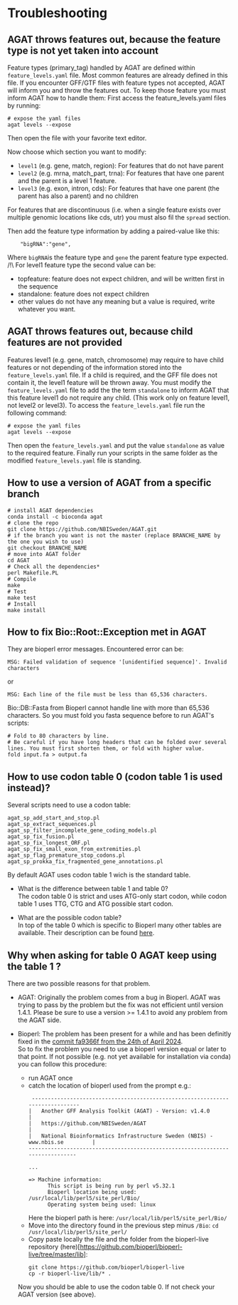 # Troubleshooting

## AGAT throws features out, because the feature type is not yet taken into account
Feature types (primary_tag) handled by AGAT are defined within `feature_levels.yaml` file. Most common features are already defined in this file. If you encounter GFF/GTF files with feature types not accepted, AGAT will inform you and throw the features out. To keep those feature you must inform AGAT how to handle them:
First access the feature_levels.yaml files by running:
```
# expose the yaml files
agat levels --expose
```

Then open the file with your favorite text editor.

Now choose which section you want to modify:
* `level1` (e.g. gene, match, region):
  For features that do not have parent
* `level2` (e.g. mrna, match_part, trna):
  For features that have one parent and the parent is a level 1 feature.
* `level3` (e.g. exon, intron, cds):
  For features that have one parent (the parent has also a parent) and no children

For features that are discontinuous (i.e. when a single feature exists over multiple genomic locations like cds, utr) you must also fil the `spread` section.

Then add the feature type information by adding a paired-value like this:
```
	"bigRNA":"gene",
```
Where `bigRNA`is the feature type and `gene` the parent feature type expected.
/!\\ For level1 feature type the second value can be:
 * topfeature: feature does not expect children, and will be written first in the sequence
 * standalone: feature does not expect children
 * other values do not have any meaning but a value is required, write whatever you want.

## AGAT throws features out, because child features are not provided
Features level1 (e.g. gene, match, chromosome) may require to have child features or not depending of the information stored into the `feature_levels.yaml` file. If a child is required, and the GFF file does not contain it, the level1 feature will be thrown away. You must modify the `feature_levels.yaml` file to add the the term `standalone` to inform AGAT that this feature level1 do not require any child. (This work only on feature level1, not level2 or level3). To access the `feature_levels.yaml` file run the following command:
```
# expose the yaml files
agat levels --expose
```
Then open the `feature_levels.yaml` and put the value `standalone` as value to the required feature.
Finally run your scripts in the same folder as the modified `feature_levels.yaml` file is standing.

## How to use a version of AGAT from a specific branch
```
# install AGAT dependencies
conda install -c bioconda agat
# clone the repo
git clone https://github.com/NBISweden/AGAT.git
# if the branch you want is not the master (replace BRANCHE_NAME by the one you wish to use)
git checkout BRANCHE_NAME
# move into AGAT folder
cd AGAT 
# Check all the dependencies*
perl Makefile.PL
# Compile
make
# Test
make test
# Install
make install                                    
```

## How to fix Bio::Root::Exception met in AGAT

They are bioperl error messages. Encountered error can be:  
```
MSG: Failed validation of sequence '[unidentified sequence]'. Invalid characters 
```
or  
```
MSG: Each line of the file must be less than 65,536 characters.
```

Bio::DB::Fasta from Bioperl cannot handle line with more than 65,536 characters. So you must fold you fasta sequence before to run AGAT's scripts:
```
# Fold to 80 characters by line. 
# Be careful if you have long headers that can be folded over several lines. You must first shorten them, or fold with higher value.
fold input.fa > output.fa
```


## How to use codon table 0 (codon table 1 is used instead)?

Several scripts need to use a codon table:

```
agat_sp_add_start_and_stop.pl  
agat_sp_extract_sequences.pl  
agat_sp_filter_incomplete_gene_coding_models.pl  
agat_sp_fix_fusion.pl
agat_sp_fix_longest_ORF.pl
agat_sp_fix_small_exon_from_extremities.pl
agat_sp_flag_premature_stop_codons.pl
agat_sp_prokka_fix_fragmented_gene_annotations.pl
```

By default AGAT uses codon table 1 wich is the standard table. 

* What is the difference between table 1 and table 0?  
  The codon table 0 is strict and uses ATG-only start codon, while codon table 1 uses TTG, CTG and ATG possible start codon.

* What are the possible codon table?   
  In top of the table 0 which is specific to Bioperl many other tables are available. Their description can be found [here](https://www.ncbi.nlm.nih.gov/Taxonomy/Utils/wprintgc.cgi#SG1).

## Why when asking for table 0 AGAT keep using the table 1 ?

There are two possible reasons for that problem.

  * AGAT: Originally the problem comes from a bug in Bioperl. AGAT was trying to pass by the problem but the fix was not efficient until version 1.4.1. Please be sure to use a version >= 1.4.1 to avoid any problem from the AGAT side.

  * Bioperl: The problem has been present for a while and has been definitly fixed in the [commit fa9366f from the 24th of April 2024](https://github.com/bioperl/bioperl-live/tree/fa9366f3a2f48fd051343d488cfce26655f842b3).  
  So to fix the problem you need to use a bioperl version equal or later to that point. If not possible (e.g. not yet available for installation via conda) you can follow this procedure:
      * run AGAT once
      * catch the location of bioperl used from the prompt e.g.:
        ```
         ------------------------------------------------------------------------------
        |   Another GFF Analysis Toolkit (AGAT) - Version: v1.4.0                      |
        |   https://github.com/NBISweden/AGAT                                          |
        |   National Bioinformatics Infrastructure Sweden (NBIS) - www.nbis.se         |
        ------------------------------------------------------------------------------
        
        ...

        => Machine information:
              This script is being run by perl v5.32.1
              Bioperl location being used: /usr/local/lib/perl5/site_perl/Bio/
              Operating system being used: linux
        ```
        Here the bioperl path is here: `/usr/local/lib/perl5/site_perl/Bio/`
      * Move into the directory found in the previous step minus `/Bio`:
        `cd /usr/local/lib/perl5/site_perl/`
      * Copy paste locally the file and the folder from the bioperl-live repository (here)[https://github.com/bioperl/bioperl-live/tree/master/lib]:  
        ```
        git clone https://github.com/bioperl/bioperl-live
        cp -r bioperl-live/lib/* .
        ```
        
      Now you should be able to use the codon table 0. If not check your AGAT version (see above).




